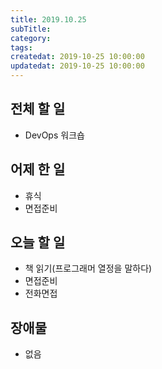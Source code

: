 ```yaml
---
title: 2019.10.25
subTitle: 
category: 
tags: 
createdat: 2019-10-25 10:00:00
updatedat: 2019-10-25 10:00:00
---
```


## 전체 할 일

* DevOps 워크숍

## 어제 한 일

* 휴식
* 면접준비

## 오늘 할 일

* 책 읽기(프로그래머 열정을 말하다)
* 면접준비
* 전화면접

## 장애물

* 없음